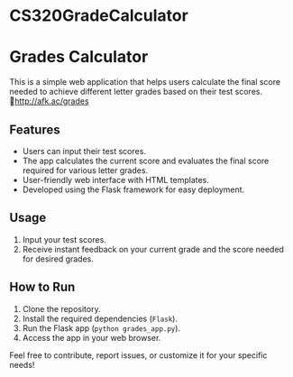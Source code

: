 # CS320GradeCalculator

# Grades Calculator

This is a simple web application that helps users calculate the final score needed to achieve different letter grades based on their test scores.
🔗http://afk.ac/grades

## Features

- Users can input their test scores.
- The app calculates the current score and evaluates the final score required for various letter grades.
- User-friendly web interface with HTML templates.
- Developed using the Flask framework for easy deployment.

## Usage

1. Input your test scores.
2. Receive instant feedback on your current grade and the score needed for desired grades.

## How to Run

1. Clone the repository.
2. Install the required dependencies (`Flask`).
3. Run the Flask app (`python grades_app.py`).
4. Access the app in your web browser.

Feel free to contribute, report issues, or customize it for your specific needs!
